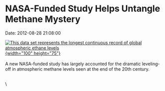 NASA-Funded Study Helps Untangle Methane Mystery
================================================

Date: 2012-08-28 21:08:00

[![This data set represents the longest continuous record of global
atmospheric ethane
levels](http://www.jpl.nasa.gov/images/earth/20120828/earth20120828-th.jpg){width="100"
height="75"}](http://www.jpl.nasa.gov/news/news.cfm?release=2012-263&rn=news.xml&rst=3493)\
\
A new NASA-funded study has largely accounted for the dramatic
leveling-off in atmospheric methane levels seen at the end of the 20th
century.

\
\
